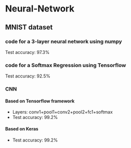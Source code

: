 # Neural-Network
## MNIST dataset
### code for a 3-layer neural network using numpy
Test accuracy: 97.3%
### code for a Softmax Regression using Tensorflow 
Test accuracy: 92.5%
### CNN 
#### Based on Tensorflow framework
- Layers: conv1+pool1+conv2+pool2+fc1+softmax
- Test accuracy: 99.2%
#### Based on Keras
- Test accuracy: 99.2%
